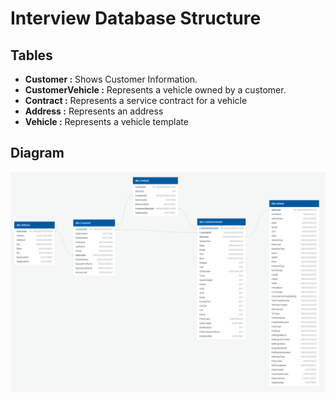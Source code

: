# Interview Database Structure

## Tables
- **Customer :** Shows Customer Information.
- **CustomerVehicle :** Represents a vehicle owned by a customer.
- **Contract :** Represents a service contract for a vehicle
- **Address :** Represents an address
- **Vehicle :** Represents a vehicle template

## Diagram

![](Images\DB-Interview_Diagram.png)
